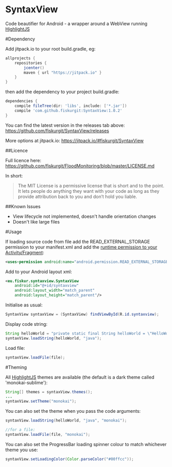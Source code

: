 # SyntaxView
Code beautifier for Android - a wrapper around a WebView running [HighlightJS](https://highlightjs.org/)

#Dependency

Add jitpack.io to your root build.gradle, eg:

```groovy
allprojects {
    repositories {
        jcenter()
        maven { url "https://jitpack.io" }
    }
}
```

then add the dependency to your project build.gradle:

```groovy
dependencies {
    compile fileTree(dir: 'libs', include: ['*.jar'])
    compile 'com.github.fiskurgit:SyntaxView:1.0.2'
}
```
You can find the latest version in the releases tab above: https://github.com/fiskurgit/SyntaxView/releases

More options at jitpack.io: https://jitpack.io/#fiskurgit/SyntaxView

##Licence

Full licence here: https://github.com/fiskurgit/FloodMonitoring/blob/master/LICENSE.md

In short:

> The MIT License is a permissive license that is short and to the point. It lets people do anything they want with your code as long as they provide attribution back to you and don’t hold you liable.

##Known Issues
* View lifecycle not implemented, doesn't handle orientation changes
* Doesn't like large files

#Usage

If loading source code from file add the READ_EXTERNAL_STORAGE permission to your manifest.xml and add the [runtime permission to your Activity/Fragment](https://developer.android.com/training/permissions/requesting.html):

```xml
<uses-permission android:name="android.permission.READ_EXTERNAL_STORAGE"/>
```

Add to your Android layout xml:
```xml
<eu.fiskur.syntaxview.SyntaxView
    android:id="@+id/syntaxview"
    android:layout_width="match_parent"
    android:layout_height="match_parent"/>
```

Initialise as usual:
```java
SyntaxView syntaxView = (SyntaxView) findViewById(R.id.syntaxview);
```

Display code string:
```java
String helloWorld = "private static final String helloWorld = \"HelloWorld!\";";
syntaxView.loadString(helloWorld, "java");
```

Load file:
```java
syntaxView.loadFile(file);
```

#Theming

All [HighlightJS](https://highlightjs.org/) themes are available (the default is a dark theme called 'monokai-sublime'):
```java
String[] themes = syntaxView.themes();
...
syntaxView.setTheme("monokai");
```

You can also set the theme when you pass the code arguments:
```java
syntaxView.loadString(helloWorld, "java", "monokai");

//for a file:
syntaxView.loadFile(file, "monokai");
```

You can also set the ProgressBar loading spinner colour to match whichever theme you use:
```java
syntaxView.setLoadingColor(Color.parseColor("#00ffcc"));
```

